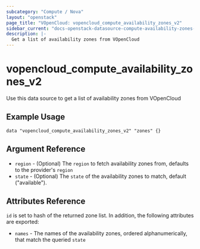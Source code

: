 ```yaml
---
subcategory: "Compute / Nova"
layout: "openstack"
page_title: "VOpenCloud: vopencloud_compute_availability_zones_v2"
sidebar_current: "docs-openstack-datasource-compute-availability-zones-v2"
description: |-
  Get a list of availability zones from VOpenCloud
---
```


# vopencloud\_compute\_availability\_zones\_v2

Use this data source to get a list of availability zones from VOpenCloud

## Example Usage

```hcl
data "vopencloud_compute_availability_zones_v2" "zones" {}
```

## Argument Reference

* `region` - (Optional) The `region` to fetch availability zones from, defaults to the provider's `region`
* `state` - (Optional) The `state` of the availability zones to match, default ("available").


## Attributes Reference

`id` is set to hash of the returned zone list. In addition, the following attributes
are exported:

* `names` - The names of the availability zones, ordered alphanumerically, that match the queried `state`

